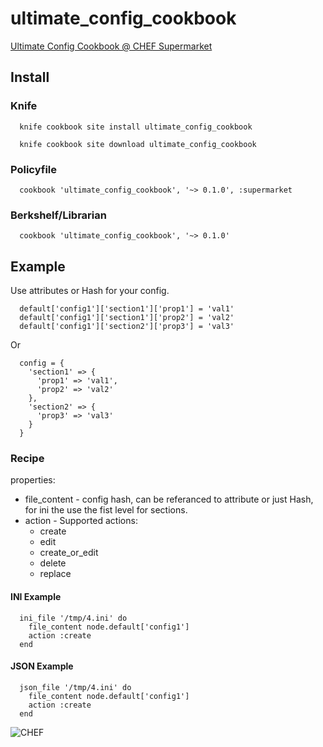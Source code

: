 # ultimate_config_cookbook

[Ultimate Config Cookbook @ CHEF Supermarket](https://supermarket.chef.io/cookbooks/ultimate_config_cookbook)

## Install
### Knife
```
  knife cookbook site install ultimate_config_cookbook
```
```
  knife cookbook site download ultimate_config_cookbook
```
### Policyfile
```
  cookbook 'ultimate_config_cookbook', '~> 0.1.0', :supermarket
```
### Berkshelf/Librarian
```
  cookbook 'ultimate_config_cookbook', '~> 0.1.0'
```

## Example
Use attributes or Hash for your config.
```
  default['config1']['section1']['prop1'] = 'val1'
  default['config1']['section1']['prop2'] = 'val2'
  default['config1']['section2']['prop3'] = 'val3'
```
Or
```
  config = {
    'section1' => {
      'prop1' => 'val1',
      'prop2' => 'val2'
    },
    'section2' => {
      'prop3' => 'val3'
    }
  }
```
### Recipe
properties:
- file_content - config hash, can be referanced to attribute or just Hash, for ini the use the fist level for sections.
- action - Supported actions:
  - create
  - edit
  - create_or_edit
  - delete
  - replace
#### INI Example
```
  ini_file '/tmp/4.ini' do
    file_content node.default['config1']
    action :create
  end
```
#### JSON Example
```
  json_file '/tmp/4.ini' do
    file_content node.default['config1']
    action :create
  end
```


![CHEF](https://www.chef.io/wp-content/uploads/2017/02/chef-logo.png "CHEF")

